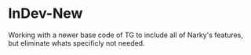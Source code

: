 # InDev-New
Working with a newer base code of TG to include all of Narky's features, but eliminate whats specificly not needed.
